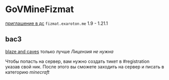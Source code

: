 # GoVMineFizmat 
[приглашение в дс](https://discord.gg/BFmSFwk328')
`fizmat.exaroton.me`
1.9 - 1.21.1

## bac3
[blaze and caves](https://modrinth.com/datapack/blazeandcaves-advancements-pack) только лучше
*Лицензия не нужна*

Чтобы попасть на сервер, вам нужно создать тикет в #registration указав свой ник. После этого вы сможете заходить на сервер и писать в категорию *minecraft*
